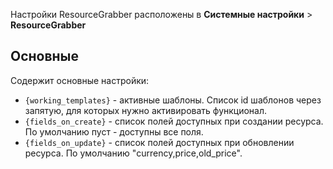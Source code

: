 Настройки ResourceGrabber расположены в **Системные настройки** > **ResourceGrabber**

## Основные

Содержит основные настройки:

* `{working_templates}` - активные шаблоны. Список id шаблонов через запятую, для которых нужно активировать функционал.
* `{fields_on_create}` - список полей доступных при создании ресурса. По умолчанию пуст - доступны все поля.
* `{fields_on_update}` - список полей доступных при обновлении ресурса. По умолчанию "currency,price,old_price".
